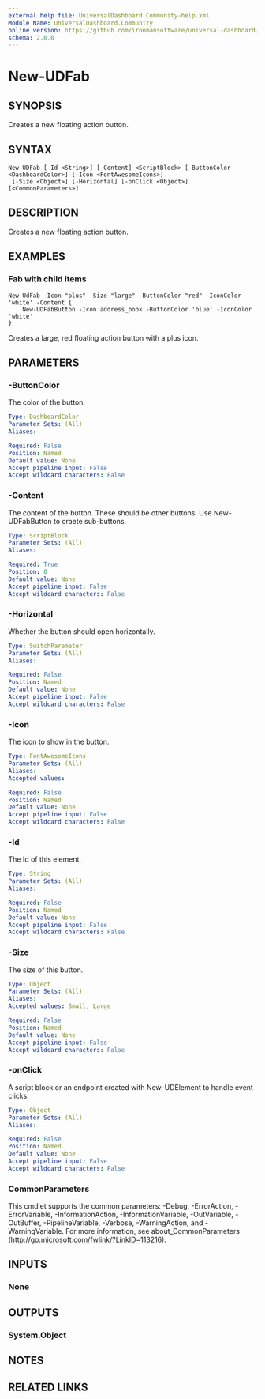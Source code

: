 ```yaml
---
external help file: UniversalDashboard.Community-help.xml
Module Name: UniversalDashboard.Community
online version: https://github.com/ironmansoftware/universal-dashboard/blob/master/src/UniversalDashboard/Help/New-UDFab.md
schema: 2.0.0
---
```


# New-UDFab

## SYNOPSIS
Creates a new floating action button.

## SYNTAX

```
New-UDFab [-Id <String>] [-Content] <ScriptBlock> [-ButtonColor <DashboardColor>] [-Icon <FontAwesomeIcons>]
 [-Size <Object>] [-Horizontal] [-onClick <Object>] [<CommonParameters>]
```

## DESCRIPTION
Creates a new floating action button.

## EXAMPLES

### Fab with child items
```
New-UdFab -Icon "plus" -Size "large" -ButtonColor "red" -IconColor 'white' -Content {
    New-UDFabButton -Icon address_book -ButtonColor 'blue' -IconColor 'white'
}
```

Creates a large, red floating action button with a plus icon.

## PARAMETERS

### -ButtonColor
The color of the button.

```yaml
Type: DashboardColor
Parameter Sets: (All)
Aliases: 

Required: False
Position: Named
Default value: None
Accept pipeline input: False
Accept wildcard characters: False
```

### -Content
The content of the button. These should be other buttons. Use New-UDFabButton to craete sub-buttons.

```yaml
Type: ScriptBlock
Parameter Sets: (All)
Aliases: 

Required: True
Position: 0
Default value: None
Accept pipeline input: False
Accept wildcard characters: False
```

### -Horizontal
Whether the button should open horizontally.

```yaml
Type: SwitchParameter
Parameter Sets: (All)
Aliases: 

Required: False
Position: Named
Default value: None
Accept pipeline input: False
Accept wildcard characters: False
```

### -Icon
The icon to show in the button. 

```yaml
Type: FontAwesomeIcons
Parameter Sets: (All)
Aliases: 
Accepted values: 

Required: False
Position: Named
Default value: None
Accept pipeline input: False
Accept wildcard characters: False
```

### -Id
The Id of this element. 

```yaml
Type: String
Parameter Sets: (All)
Aliases: 

Required: False
Position: Named
Default value: None
Accept pipeline input: False
Accept wildcard characters: False
```

### -Size
The size of this button. 

```yaml
Type: Object
Parameter Sets: (All)
Aliases: 
Accepted values: Small, Large

Required: False
Position: Named
Default value: None
Accept pipeline input: False
Accept wildcard characters: False
```

### -onClick
A script block or an endpoint created with New-UDElement to handle event clicks.

```yaml
Type: Object
Parameter Sets: (All)
Aliases: 

Required: False
Position: Named
Default value: None
Accept pipeline input: False
Accept wildcard characters: False
```

### CommonParameters
This cmdlet supports the common parameters: -Debug, -ErrorAction, -ErrorVariable, -InformationAction, -InformationVariable, -OutVariable, -OutBuffer, -PipelineVariable, -Verbose, -WarningAction, and -WarningVariable. For more information, see about_CommonParameters (http://go.microsoft.com/fwlink/?LinkID=113216).

## INPUTS

### None

## OUTPUTS

### System.Object

## NOTES

## RELATED LINKS

